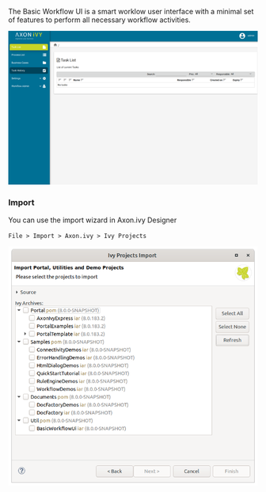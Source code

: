 The Basic Workflow UI is a smart worklow user interface with a minimal set of features to perform all necessary workflow activities.

![Screenshot](screenshot.png)

### Import

You can use the import wizard in Axon.ivy Designer

`File > Import > Axon.ivy > Ivy Projects`

![Import Wizard](import-wizard.png)
